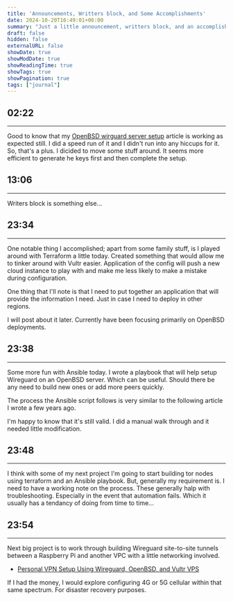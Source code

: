```yaml
---
title: 'Announcements, Writters block, and Some Accomplishments'
date: 2024-10-20T16:49:01+06:00
summary: "Just a little announcement, writters block, and an accomplishment for the day."
draft: false
hidden: false
externalURL: false
showDate: true
showModDate: true
showReadingTime: true
showTags: true
showPagination: true
tags: ["journal"]
---
```


## 02:22
---

Good to know that my [OpenBSD wirguard server setup](/notes/20221203170137/) 
article is working as expected still. I did a speed run of it and I didn't run 
into any hiccups for it. So, that's a plus. I dicided to move some stuff around. 
It seems more efficient to generate he keys first and then complete the setup.

## 13:06
---

Writers block is something else...

## 23:34
---

One notable thing I accomplished; apart from some family stuff, is I played around
with Terraform a little today. Created something that would allow me to tinker 
around with Vultr easier. Application of the config will push a new cloud instance
to play with and make me less likely to make a mistake during configuration.

One thing that I'll note is that I need to put together an application that will
provide the information I need. Just in case I need to deploy in other regions.

I will post about it later. Currently have been focusing primarily on OpenBSD
deployments.

## 23:38
---

Some more fun with Ansible today. I wrote a playbook that will help setup 
Wireguard on an OpenBSD server. Which can be useful. Should there be any
need to build new ones or add more peers quickly.

The process the Ansible script follows is very similar to the following article
I wrote a few years ago. 

I'm happy to know that it's still valid. I did a manual walk through and it
needed little modification.

## 23:48
---

I think with some of my next project I'm going to start building tor nodes using
terraform and an Ansible playbook. But, generally my requirement is. I need 
to have a working note on the process. These generally halp with troubleshooting.
Especially in the event that automation fails. Which it usually has a tendancy of
doing from time to time...

## 23:54
---

Next big project is to work through building Wireguard site-to-site tunnels between
a Raspberry Pi and another VPC with a little networking involved.

- [Personal VPN Setup Using Wireguard, OpenBSD, and Vultr VPS](/notes/20221203170137/)

If I had the money, I would explore configuring 4G or 5G cellular within that same
spectrum. For disaster recovery purposes.

